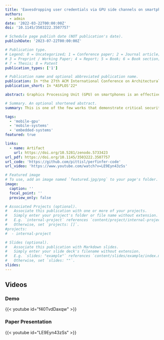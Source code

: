 ```yaml
---
title: 'Eavesdropping user credentials via GPU side channels on smartphones'
authors:
  - admin
date: '2022-03-22T00:00:00Z'
doi: '10.1145/3503222.3507757'

# Schedule page publish date (NOT publication's date).
publishDate: '2023-07-22T00:00:00Z'

# Publication type.
# Legend: 0 = Uncategorized; 1 = Conference paper; 2 = Journal article;
# 3 = Preprint / Working Paper; 4 = Report; 5 = Book; 6 = Book section;
# 7 = Thesis; 8 = Patent
publication_types: ['1']

# Publication name and optional abbreviated publication name.
publication: In *the 27th ACM International Conference on Architectural Support for Programming Languages and Operating Systems*
publication_short: In *ASPLOS'22*

abstract: Graphics Processing Unit (GPU) on smartphones is an effective target for hardware attacks. In this paper, we present a new side channel attack on mobile GPUs of Android smartphones, allowing an unprivileged attacker to eavesdrop the user's credentials, such as login usernames and passwords, from their inputs through on-screen keyboard. Our attack targets on Qualcomm Adreno GPUs and investigate the amount of GPU overdraw when rendering the popups of user's key presses of inputs. Such GPU overdraw caused by each key press corresponds to unique variations of selected GPU performance counters, from which these key presses can be accurately inferred. Experiment results from practical use on multiple models of Android smartphones show that our attack can correctly infer more than 80% of user's credential inputs, but incur negligible amounts of computing overhead and network traffic on the victim device. To counter this attack, this paper suggests mitigations of access control on GPU performance counters, or applying obfuscations on the values of GPU performance counters.

# Summary. An optional shortened abstract.
summary: This is one of the few works that demonstrate critical security vulnerabilities of mainstream GPUs (QualComm Adreno GPU on Snapdragon SoCs) on smartphones, which allow an unprivileged attacker to eavesdrop the user’s sensitive credentials such as app username and password. 

tags:
  - 'mobile-gpu'
  - 'mobile-systems'
  - 'embedded-systems'
featured: true

links:
  - name: Artifact
    url: https://doi.org/10.5281/zenodo.5733423
url_pdf: https://doi.org/10.1145/3503222.3507757
url_code: 'https://github.com/pittisl/perfinfer-code'
url_video: 'https://www.youtube.com/watch?v=LE9Eyn43zSs'

# Featured image
# To use, add an image named `featured.jpg/png` to your page's folder.
image:
  caption: ''
  focal_point: ''
  preview_only: false

# Associated Projects (optional).
#   Associate this publication with one or more of your projects.
#   Simply enter your project's folder or file name without extension.
#   E.g. `internal-project` references `content/project/internal-project/index.md`.
#   Otherwise, set `projects: []`.
#projects:
#  - internal-project

# Slides (optional).
#   Associate this publication with Markdown slides.
#   Simply enter your slide deck's filename without extension.
#   E.g. `slides: "example"` references `content/slides/example/index.md`.
#   Otherwise, set `slides: ""`.
slides:
---
```


## Videos

### Demo

{{< youtube id="f40TvdDaxqw" >}}

### Paper Presentation

{{< youtube id="LE9Eyn43zSs" >}}
